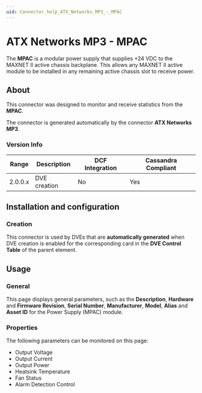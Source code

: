 ```yaml
---
uid: Connector_help_ATX_Networks_MP3_-_MPAC
---
```


# ATX Networks MP3 - MPAC

The **MPAC** is a modular power supply that supplies +24 VDC to the MAXNET II active chassis backplane. This allows any MAXNET II active module to be installed in any remaining active chassis slot to receive power.

## About

This connector was designed to monitor and receive statistics from the **MPAC**.

The connector is generated automatically by the connector **ATX Networks MP3**.

### Version Info

| Range   | Description  | DCF Integration | Cassandra Compliant |
|---------|--------------|-----------------|---------------------|
| 2.0.0.x | DVE creation | No              | Yes                 |

## Installation and configuration

### Creation

This connector is used by DVEs that are **automatically generated** when DVE creation is enabled for the corresponding card in the **DVE Control Table** of the parent element.

## Usage

### General

This page displays general parameters, such as the **Description**, **Hardware** and **Firmware Revision**, **Serial Number**, **Manufacturer**, **Model**, **Alias** and **Asset ID** for the Power Supply (MPAC) module.

### Properties

The following parameters can be monitored on this page:

- Output Voltage
- Output Current
- Output Power
- Heatsink Temperature
- Fan Status
- Alarm Detection Control
